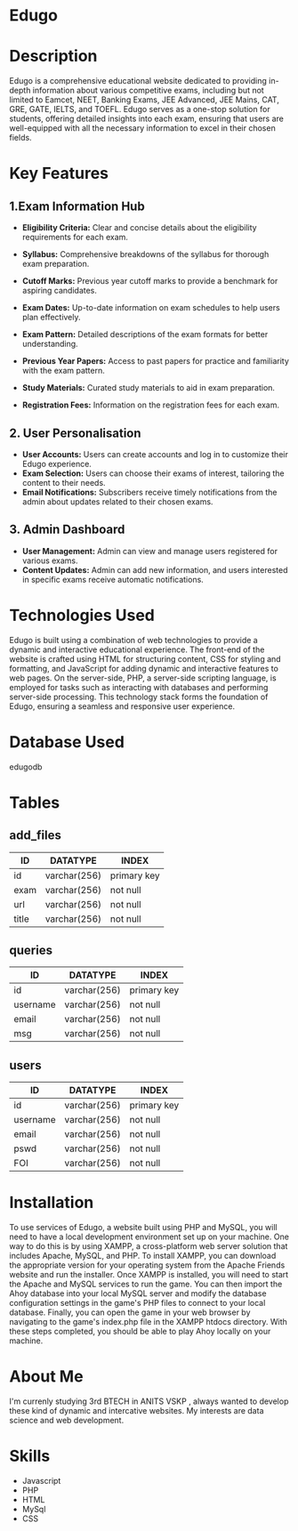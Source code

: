 # Edugo

# Description 

Edugo is a comprehensive educational website dedicated to providing in-depth information about various competitive exams, including but not limited to Eamcet, NEET, Banking Exams, JEE Advanced, JEE Mains, CAT, GRE, GATE, IELTS, and TOEFL. Edugo serves as a one-stop solution for students, offering detailed insights into each exam, ensuring that users are well-equipped with all the necessary information to excel in their chosen fields.

# Key Features

## 1.Exam Information Hub 
- **Eligibility Criteria:** Clear and concise details about the eligibility requirements for each exam.
- **Syllabus:** Comprehensive breakdowns of the syllabus for thorough exam preparation.

- **Cutoff Marks:** Previous year cutoff marks to provide a benchmark for aspiring candidates.

- **Exam Dates:** Up-to-date information on exam schedules to help users plan effectively.

- **Exam Pattern:** Detailed descriptions of the exam formats for better understanding.

- **Previous Year Papers:** Access to past papers for practice and familiarity with the exam pattern.

- **Study Materials:** Curated study materials to aid in exam preparation.

- **Registration Fees:** Information on the registration fees for each exam.

## 2. User Personalisation 
- **User Accounts:** Users can create accounts and log in to customize their Edugo experience.
- **Exam Selection:** Users can choose their exams of interest, tailoring the content to their needs.
- **Email Notifications:** Subscribers receive timely notifications from the admin about updates related to their chosen exams.

## 3. Admin Dashboard
- **User Management:** Admin can view and manage users registered for various exams.
- **Content Updates:** Admin can add new information, and users interested in specific exams receive automatic notifications.

# Technologies Used

Edugo is built using a combination of web technologies to provide a dynamic and interactive educational experience. The front-end of the website is crafted using HTML for structuring content, CSS for styling and formatting, and JavaScript for adding dynamic and interactive features to web pages. On the server-side, PHP, a server-side scripting language, is employed for tasks such as interacting with databases and performing server-side processing. This technology stack forms the foundation of Edugo, ensuring a seamless and responsive user experience.

# Database Used
edugodb

# Tables

## add_files
| ID | DATATYPE | INDEX |
| --- | --- | --- |
| id | varchar(256) | primary key |
| exam | varchar(256) | not null  |
| url | varchar(256) | not null |
| title | varchar(256) | not null |

## queries
| ID | DATATYPE | INDEX |
| --- | --- | --- |
| id | varchar(256) | primary key |
| username | varchar(256) | not null  |
| email | varchar(256) | not null |
| msg | varchar(256) | not null |

## users 
| ID | DATATYPE | INDEX |
| --- | --- | --- |
| id | varchar(256) | primary key |
| username | varchar(256) | not null  |
| email | varchar(256) | not null |
| pswd | varchar(256) | not null |
| FOI | varchar(256) | not null |

# Installation
To use services of Edugo, a website built using PHP and MySQL, you will need to have a local development environment set up on your machine. One way to do this is by using XAMPP, a cross-platform web server solution that includes Apache, MySQL, and PHP. To install XAMPP, you can download the appropriate version for your operating system from the Apache Friends website and run the installer. Once XAMPP is installed, you will need to start the Apache and MySQL services to run the game. You can then import the Ahoy database into your local MySQL server and modify the database configuration settings in the game's PHP files to connect to your local database. Finally, you can open the game in your web browser by navigating to the game's index.php file in the XAMPP htdocs directory. With these steps completed, you should be able to play Ahoy locally on your machine.

# About Me
I'm currenly studying 3rd BTECH in ANITS VSKP , always wanted to develop these kind of dynamic and intercative websites. My interests are data science and web development.

# Skills
* Javascript
* PHP
* HTML
* MySql
* CSS




